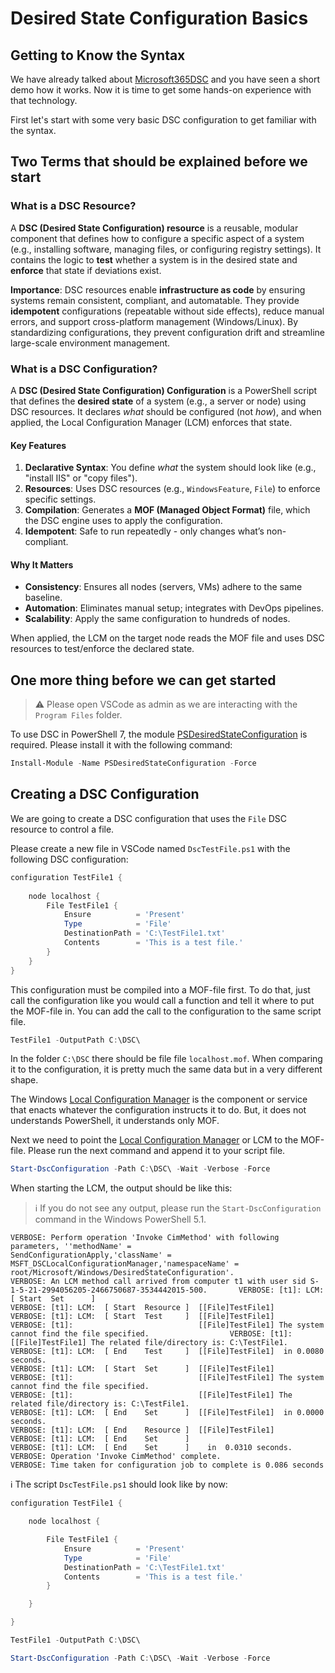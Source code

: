 # Desired State Configuration Basics

## Getting to Know the Syntax

We have already talked about [Microsoft365DSC](https://microsoft365dsc.com/) and you have seen a short demo how it works. Now it is time to get some hands-on experience with that technology.

First let's start with some very basic DSC configuration to get familiar with the syntax.

## Two Terms that should be explained before we start

### What is a DSC Resource?

A **DSC (Desired State Configuration) resource** is a reusable, modular component that defines how to configure a specific aspect of a system (e.g., installing software, managing files, or configuring registry settings). It contains the logic to **test** whether a system is in the desired state and **enforce** that state if deviations exist.

**Importance**: DSC resources enable **infrastructure as code** by ensuring systems remain consistent, compliant, and automatable. They provide **idempotent** configurations (repeatable without side effects), reduce manual errors, and support cross-platform management (Windows/Linux). By standardizing configurations, they prevent configuration drift and streamline large-scale environment management.

### What is a DSC Configuration?

A **DSC (Desired State Configuration) Configuration** is a PowerShell script that defines the **desired state** of a system (e.g., a server or node) using DSC resources. It declares *what* should be configured (not *how*), and when applied, the Local Configuration Manager (LCM) enforces that state.  

#### Key Features

1. **Declarative Syntax**: You define *what* the system should look like (e.g., "install IIS" or "copy files").
2. **Resources**: Uses DSC resources (e.g., `WindowsFeature`, `File`) to enforce specific settings.  
3. **Compilation**: Generates a **MOF (Managed Object Format)** file, which the DSC engine uses to apply the configuration.  
4. **Idempotent**: Safe to run repeatedly - only changes what’s non-compliant.  

#### Why It Matters

- **Consistency**: Ensures all nodes (servers, VMs) adhere to the same baseline.  
- **Automation**: Eliminates manual setup; integrates with DevOps pipelines.  
- **Scalability**: Apply the same configuration to hundreds of nodes.  

When applied, the LCM on the target node reads the MOF file and uses DSC resources to test/enforce the declared state.

## One more thing before we can get started

> :warning: Please open VSCode as admin as we are interacting with the `Program Files` folder.

To use DSC in PowerShell 7, the module [PSDesiredStateConfiguration](https://www.powershellgallery.com/packages/PSDesiredStateConfiguration) is required. Please install it with the following command:

```powershell
Install-Module -Name PSDesiredStateConfiguration -Force
```

## Creating a DSC Configuration

We are going to create a DSC configuration that uses the `File` DSC resource to control a file.

Please create a new file in VSCode named `DscTestFile.ps1` with the following DSC configuration:

```powershell
configuration TestFile1 {
    
    node localhost {
        File TestFile1 {
            Ensure          = 'Present'
            Type            = 'File'
            DestinationPath = 'C:\TestFile1.txt'
            Contents        = 'This is a test file.'
        }
    }
}
```

This configuration must be compiled into a MOF-file first. To do that, just call the configuration like you would call a function and tell it where to put the MOF-file in. You can add the call to the configuration to the same script file.

```powershell
TestFile1 -OutputPath C:\DSC\
```

In the folder `C:\DSC` there should be file file `localhost.mof`. When comparing it to the configuration, it is pretty much the same data but in a very different shape.

The Windows [Local Configuration Manager](https://learn.microsoft.com/en-us/powershell/dsc/managing-nodes/metaconfig?view=dsc-1.1) is the component or service that enacts whatever the configuration instructs it to do. But, it does not understands PowerShell, it understands only MOF.

Next we need to point the [Local Configuration Manager](https://learn.microsoft.com/en-us/powershell/dsc/managing-nodes/metaconfig?view=dsc-1.1) or LCM to the MOF-file. Please run the next command and append it to your script file.

```powershell
Start-DscConfiguration -Path C:\DSC\ -Wait -Verbose -Force
```

When starting the LCM, the output should be like this:

> :information_source: If you do not see any output, please run the `Start-DscConfiguration` command in the Windows PowerShell 5.1.

```text
VERBOSE: Perform operation 'Invoke CimMethod' with following parameters, ''methodName' =
SendConfigurationApply,'className' = MSFT_DSCLocalConfigurationManager,'namespaceName' =                                root/Microsoft/Windows/DesiredStateConfiguration'.                                                                      VERBOSE: An LCM method call arrived from computer t1 with user sid S-1-5-21-2994056205-2466750687-3534442015-500.       VERBOSE: [t1]: LCM:  [ Start  Set      ]                                                                                VERBOSE: [t1]: LCM:  [ Start  Resource ]  [[File]TestFile1]                                                             VERBOSE: [t1]: LCM:  [ Start  Test     ]  [[File]TestFile1]                                                             VERBOSE: [t1]:                            [[File]TestFile1] The system cannot find the file specified.                  VERBOSE: [t1]:                            [[File]TestFile1] The related file/directory is: C:\TestFile1.                VERBOSE: [t1]: LCM:  [ End    Test     ]  [[File]TestFile1]  in 0.0080 seconds.
VERBOSE: [t1]: LCM:  [ Start  Set      ]  [[File]TestFile1]
VERBOSE: [t1]:                            [[File]TestFile1] The system cannot find the file specified.
VERBOSE: [t1]:                            [[File]TestFile1] The related file/directory is: C:\TestFile1.
VERBOSE: [t1]: LCM:  [ End    Set      ]  [[File]TestFile1]  in 0.0000 seconds.
VERBOSE: [t1]: LCM:  [ End    Resource ]  [[File]TestFile1]
VERBOSE: [t1]: LCM:  [ End    Set      ]
VERBOSE: [t1]: LCM:  [ End    Set      ]    in  0.0310 seconds.
VERBOSE: Operation 'Invoke CimMethod' complete.
VERBOSE: Time taken for configuration job to complete is 0.086 seconds
```

:information_source: The script `DscTestFile.ps1` should look like by now:

```powershell
configuration TestFile1 {

    node localhost {

        File TestFile1 {
            Ensure          = 'Present'
            Type            = 'File'
            DestinationPath = 'C:\TestFile1.txt'
            Contents        = 'This is a test file.'
        }

    }

}

TestFile1 -OutputPath C:\DSC\

Start-DscConfiguration -Path C:\DSC\ -Wait -Verbose -Force
```
